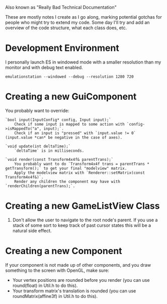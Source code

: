 Also known as "Really Bad Technical Documentation"

These are mostly notes I create as I go along, marking potential gotchas for people who might try to extend my code.
Some day I'll try and add an overview of the code structure, what each class does, etc.

Development Environment
=======================

I personally launch ES in windowed mode with a smaller resolution than my monitor and with debug text enabled.

`emulationstation --windowed --debug --resolution 1280 720`


Creating a new GuiComponent
===========================

You probably want to override:

	`bool input(InputConfig* config, Input input);`
		Check if some input is mapped to some action with `config->isMappedTo("a", input);`.
		Check if an input is "pressed" with `input.value != 0` (input.value *can* be negative in the case of axes).

	`void update(int deltaTime);`
		`deltaTime` is in milliseconds.

	`void render(const Transform4x4f& parentTrans);`
		You probably want to do `Transform4x4f trans = parentTrans * getTransform();` to get your final "modelview" matrix.
		Apply the modelview matrix with `Renderer::setMatrix(const Transform4x4f&)`.
		Render any children the component may have with `renderChildren(parentTrans);`.


Creating a new GameListView Class
=================================

1. Don't allow the user to navigate to the root node's parent. If you use a stack of some sort to keep track of past cursor states this will be a natural side effect.



Creating a new Component
========================

If your component is not made up of other components, and you draw something to the screen with OpenGL, make sure:

* Your vertex positions are rounded before you render (you can use round(float) in Util.h to do this).
* Your transform matrix's translation is rounded (you can use roundMatrix(affine3f) in Util.h to do this).
